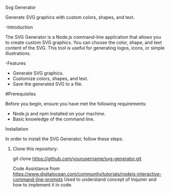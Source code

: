 
Svg Generator

Generate SVG graphics with custom colors, shapes, and text.


-Introduction

The SVG Generator is a Node.js command-line application that allows you to  create custom SVG graphics. You can choose the color, shape, and  text content of the SVG. This tool is useful for generating logos, icons, or simple illustrations.

-Features

- Generate SVG graphics. 
- Customize colors, shapes, and text. 
- Save the generated SVG to a file. 

#Prerequisites

Before you begin, ensure you have met the following  requirements:  

- Node.js and npm installed on your machine.
- Basic knowledge of the command line. 

Installation

In order to install the SVG Generator, follow these steps: 

1. Clone this repository:

   git clone https://github.com/yourusername/svg-generator.git


   Code Assistance from [
](https://www.digitalocean.com/community/tutorials/nodejs-interactive-command-line-prompts)https://www.digitalocean.com/community/tutorials/nodejs-interactive-command-line-prompts
Used to understand concept of Inquirer and how to implement it in code. 
